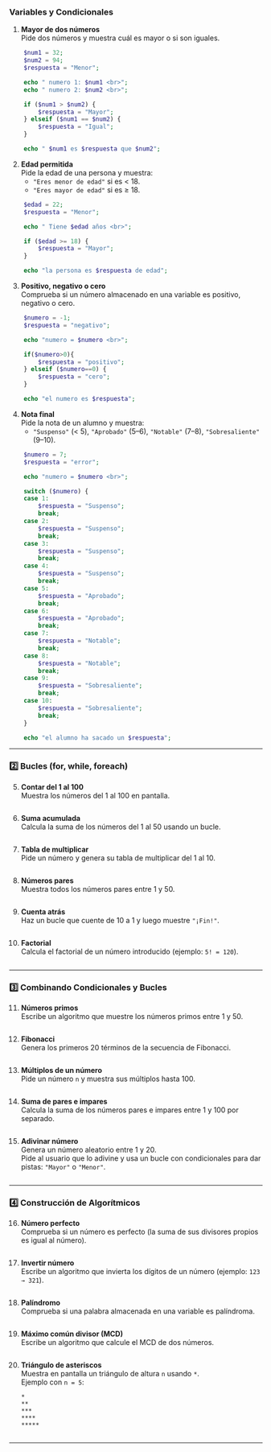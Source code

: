 ### Variables y Condicionales

1. **Mayor de dos números**  
   Pide dos números y muestra cuál es mayor o si son iguales.  

```php
    $num1 = 32;
    $num2 = 94;
    $respuesta = "Menor";

    echo " numero 1: $num1 <br>";
    echo " numero 2: $num2 <br>";

    if ($num1 > $num2) {
        $respuesta = "Mayor";
    } elseif ($num1 == $num2) {
        $respuesta = "Igual";
    }

    echo " $num1 es $respuesta que $num2";
```

2. **Edad permitida**  
   Pide la edad de una persona y muestra:  
   - `"Eres menor de edad"` si es < 18.  
   - `"Eres mayor de edad"` si es ≥ 18.  

```php
    $edad = 22;
    $respuesta = "Menor";

    echo " Tiene $edad años <br>";

    if ($edad >= 18) {
        $respuesta = "Mayor";
    }

    echo "la persona es $respuesta de edad";
```

3. **Positivo, negativo o cero**  
   Comprueba si un número almacenado en una variable es positivo, negativo o cero.  
   
```php
    $numero = -1;
    $respuesta = "negativo";

    echo "numero = $numero <br>";

    if($numero>0){
        $respuesta = "positivo";
    } elseif ($numero==0) {
        $respuesta = "cero";
    }

    echo "el numero es $respuesta";
```

4. **Nota final**  
   Pide la nota de un alumno y muestra:  
   - `"Suspenso"` (< 5), `"Aprobado"` (5–6), `"Notable"` (7–8), `"Sobresaliente"` (9–10).  
   
```php
    $numero = 7;
    $respuesta = "error";

    echo "numero = $numero <br>";

    switch ($numero) {
    case 1:
        $respuesta = "Suspenso";
        break;
    case 2:
        $respuesta = "Suspenso";
        break;
    case 3:
        $respuesta = "Suspenso";
        break;
    case 4:
        $respuesta = "Suspenso";
        break;
    case 5:
        $respuesta = "Aprobado";
        break;
    case 6:
        $respuesta = "Aprobado";
        break;
    case 7:
        $respuesta = "Notable";
        break;
    case 8:
        $respuesta = "Notable";
        break;
    case 9:
        $respuesta = "Sobresaliente";
        break;
    case 10:
        $respuesta = "Sobresaliente";
        break;
    }

    echo "el alumno ha sacado un $respuesta";
```

---

### 2️⃣ Bucles (for, while, foreach)

5. **Contar del 1 al 100**  
   Muestra los números del 1 al 100 en pantalla.  

```php

```

6. **Suma acumulada**  
   Calcula la suma de los números del 1 al 50 usando un bucle.  

```php

```

7. **Tabla de multiplicar**  
   Pide un número y genera su tabla de multiplicar del 1 al 10.  

```php

```

8. **Números pares**  
   Muestra todos los números pares entre 1 y 50.  

```php

```

9. **Cuenta atrás**  
   Haz un bucle que cuente de 10 a 1 y luego muestre `"¡Fin!"`.  

```php

```

10. **Factorial**  
    Calcula el factorial de un número introducido (ejemplo: `5! = 120`).  

```php

```

---

### 3️⃣ Combinando Condicionales y Bucles

11. **Números primos**  
    Escribe un algoritmo que muestre los números primos entre 1 y 50.  

```php

```

12. **Fibonacci**  
    Genera los primeros 20 términos de la secuencia de Fibonacci.  

```php

```

13. **Múltiplos de un número**  
    Pide un número `n` y muestra sus múltiplos hasta 100.  

```php

```

14. **Suma de pares e impares**  
    Calcula la suma de los números pares e impares entre 1 y 100 por separado.  

```php

```

15. **Adivinar número**  
    Genera un número aleatorio entre 1 y 20.  
    Pide al usuario que lo adivine y usa un bucle con condicionales para dar pistas: `"Mayor"` o `"Menor"`.  

```php

```

---

### 4️⃣ Construcción de Algorítmicos

16. **Número perfecto**  
    Comprueba si un número es perfecto (la suma de sus divisores propios es igual al número).  

```php

```

17. **Invertir número**  
    Escribe un algoritmo que invierta los dígitos de un número (ejemplo: `123 → 321`).  

```php

```

18. **Palíndromo**  
    Comprueba si una palabra almacenada en una variable es palíndroma.  

```php

```

19. **Máximo común divisor (MCD)**  
    Escribe un algoritmo que calcule el MCD de dos números.  

```php

```

20. **Triángulo de asteriscos**  
    Muestra en pantalla un triángulo de altura `n` usando `*`.  
    Ejemplo con `n = 5`:  
    ```
    *
    **
    ***
    ****
    *****
    ```

```php

```

---